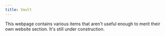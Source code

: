 ```yaml
---
title: Vault
---
```


This webpage contains various items that aren't useful enough 
to merit their own website section. 
It's still under construction. 
